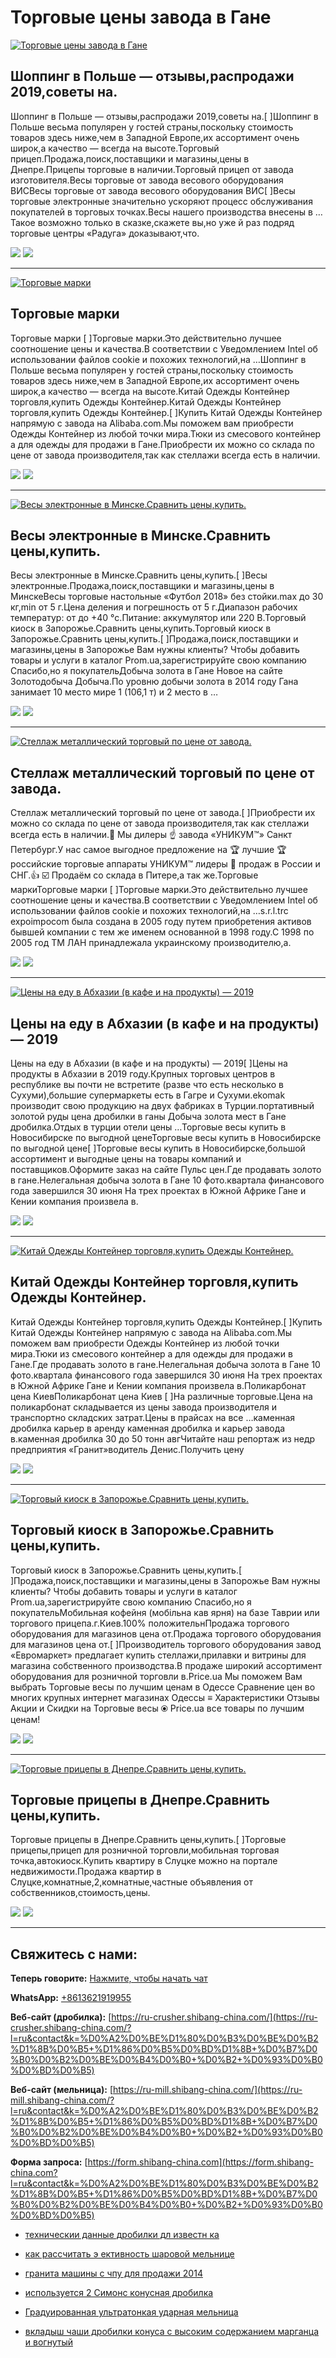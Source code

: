 # Торговые цены завода в Гане

<a href="https://swt.shibang-china.com/?l=ru&img&k=%D0%A2%D0%BE%D1%80%D0%B3%D0%BE%D0%B2%D1%8B%D0%B5+%D1%86%D0%B5%D0%BD%D1%8B+%D0%B7%D0%B0%D0%B2%D0%BE%D0%B4%D0%B0+%D0%B2+%D0%93%D0%B0%D0%BD%D0%B5" target="_blank">![Торговые цены завода в Гане](http://static.shibang-china.com/all-800x300/1526.jpg)</a>

## Шоппинг в Польше — отзывы,распродажи 2019,советы на.
Шоппинг в Польше — отзывы,распродажи 2019,советы на.[ ]Шоппинг в Польше весьма популярен у гостей страны,поскольку стоимость товаров здесь ниже,чем в Западной Европе,их ассортимент очень широк,а качество — всегда на высоте.Торговый прицеп.Продажа,поиск,поставщики и магазины,цены в Днепре.Прицепы торговые в наличии.Торговый прицеп от завода изготовителя.Весы торговые от завода весового оборудования ВИСВесы торговые от завода весового оборудования ВИС[ ]Весы торговые электронные значительно ускоряют процесс обслуживания покупателей в торговых точках.Весы нашего производства внесены в …Такое возможно только в сказке,скажете вы,но уже й раз подряд торговые центры &#171;Радуга&#187; доказывают,что.


<a href="https://whatsapp.shibangsoft.com/WhatsApp.php" target="_blank" title="WhatsApp">![](http://static.shibang-china.com/icon/whatsapp.png)</a> <a href="https://swt.shibang-china.com/?l=ru&icon&k=%D0%A2%D0%BE%D1%80%D0%B3%D0%BE%D0%B2%D1%8B%D0%B5+%D1%86%D0%B5%D0%BD%D1%8B+%D0%B7%D0%B0%D0%B2%D0%BE%D0%B4%D0%B0+%D0%B2+%D0%93%D0%B0%D0%BD%D0%B5" target="_blank">![](http://static.shibang-china.com/icon/chat-ru.png)</a>

---

<a href="https://swt.shibang-china.com/?l=ru&img&k=%D0%A2%D0%BE%D1%80%D0%B3%D0%BE%D0%B2%D1%8B%D0%B5+%D1%86%D0%B5%D0%BD%D1%8B+%D0%B7%D0%B0%D0%B2%D0%BE%D0%B4%D0%B0+%D0%B2+%D0%93%D0%B0%D0%BD%D0%B5" target="_blank">![Торговые марки](http://static.shibang-china.com/all-800x300/589.jpg)</a>

## Торговые марки
Торговые марки [ ]Торговые марки.Это действительно лучшее соотношение цены и качества.В соответствии с Уведомлением Intel об использовании файлов cookie и похожих технологий,на …Шоппинг в Польше весьма популярен у гостей страны,поскольку стоимость товаров здесь ниже,чем в Западной Европе,их ассортимент очень широк,а качество — всегда на высоте.Китай Одежды Контейнер торговля,купить Одежды Контейнер.Китай Одежды Контейнер торговля,купить Одежды Контейнер.[ ]Купить Китай Одежды Контейнер напрямую с завода на Alibaba.com.Мы поможем вам приобрести Одежды Контейнер из любой точки мира.Тюки из смесового контейнер а для одежды для продажи в Гане.Приобрести их можно со склада по цене от завода производителя,так как стеллажи всегда есть в наличии.


<a href="https://whatsapp.shibangsoft.com/WhatsApp.php" target="_blank" title="WhatsApp">![](http://static.shibang-china.com/icon/whatsapp.png)</a> <a href="https://swt.shibang-china.com/?l=ru&icon&k=%D0%A2%D0%BE%D1%80%D0%B3%D0%BE%D0%B2%D1%8B%D0%B5+%D1%86%D0%B5%D0%BD%D1%8B+%D0%B7%D0%B0%D0%B2%D0%BE%D0%B4%D0%B0+%D0%B2+%D0%93%D0%B0%D0%BD%D0%B5" target="_blank">![](http://static.shibang-china.com/icon/chat-ru.png)</a>

---

<a href="https://swt.shibang-china.com/?l=ru&img&k=%D0%A2%D0%BE%D1%80%D0%B3%D0%BE%D0%B2%D1%8B%D0%B5+%D1%86%D0%B5%D0%BD%D1%8B+%D0%B7%D0%B0%D0%B2%D0%BE%D0%B4%D0%B0+%D0%B2+%D0%93%D0%B0%D0%BD%D0%B5" target="_blank">![Весы электронные в Минске.Сравнить цены,купить.](http://static.shibang-china.com/all-800x300/117.jpg)</a>

## Весы электронные в Минске.Сравнить цены,купить.
Весы электронные в Минске.Сравнить цены,купить.[ ]Весы электронные.Продажа,поиск,поставщики и магазины,цены в МинскеВесы торговые настольные &#171;Футбол 2018&#187; без стойки.max до 30 кг,min от 5 г.Цена деления и погрешность от 5 г.Диапазон рабочих температур: от до +40 &#176;c.Питание: аккумулятор или 220 В.Торговый киоск в Запорожье.Сравнить цены,купить.Торговый киоск в Запорожье.Сравнить цены,купить.[ ]Продажа,поиск,поставщики и магазины,цены в Запорожье Вам нужны клиенты? Чтобы добавить товары и услуги в каталог Prom.ua,зарегистрируйте свою компанию Спасибо,но я покупательДобыча золота в Гане Новое на сайте Золотодобыча Добыча.По уровню добычи золота в 2014 году Гана занимает 10 место мире 1 (106,1 т) и 2 место в …


<a href="https://whatsapp.shibangsoft.com/WhatsApp.php" target="_blank" title="WhatsApp">![](http://static.shibang-china.com/icon/whatsapp.png)</a> <a href="https://swt.shibang-china.com/?l=ru&icon&k=%D0%A2%D0%BE%D1%80%D0%B3%D0%BE%D0%B2%D1%8B%D0%B5+%D1%86%D0%B5%D0%BD%D1%8B+%D0%B7%D0%B0%D0%B2%D0%BE%D0%B4%D0%B0+%D0%B2+%D0%93%D0%B0%D0%BD%D0%B5" target="_blank">![](http://static.shibang-china.com/icon/chat-ru.png)</a>

---

<a href="https://swt.shibang-china.com/?l=ru&img&k=%D0%A2%D0%BE%D1%80%D0%B3%D0%BE%D0%B2%D1%8B%D0%B5+%D1%86%D0%B5%D0%BD%D1%8B+%D0%B7%D0%B0%D0%B2%D0%BE%D0%B4%D0%B0+%D0%B2+%D0%93%D0%B0%D0%BD%D0%B5" target="_blank">![Стеллаж металлический торговый по цене от завода.](http://static.shibang-china.com/all-800x300/950.jpg)</a>

## Стеллаж металлический торговый по цене от завода.
Стеллаж металлический торговый по цене от завода.[ ]Приобрести их можно со склада по цене от завода производителя,так как стеллажи всегда есть в наличии.👋 Мы дилеры ☝️ завода &#171;УНИКУМ™&#187; Санкт Петербург.У нас самое выгодное предложение на 🏆 лучшие 🏆 российские торговые аппараты УНИКУМ™ лидеры 🎯 продаж в России и СНГ.👍 ☑️ Продаём со склада в Питере,а так же.Торговые маркиТорговые марки [ ]Торговые марки.Это действительно лучшее соотношение цены и качества.В соответствии с Уведомлением Intel об использовании файлов cookie и похожих технологий,на …s.r.l.trc expoimpocom была создана в 2005 году путем приобретения активов бывшей компании с тем же именем основанной в 1998 году.С 1998 по 2005 год ТМ ЛАН принадлежала украинскому производителю,а.


<a href="https://whatsapp.shibangsoft.com/WhatsApp.php" target="_blank" title="WhatsApp">![](http://static.shibang-china.com/icon/whatsapp.png)</a> <a href="https://swt.shibang-china.com/?l=ru&icon&k=%D0%A2%D0%BE%D1%80%D0%B3%D0%BE%D0%B2%D1%8B%D0%B5+%D1%86%D0%B5%D0%BD%D1%8B+%D0%B7%D0%B0%D0%B2%D0%BE%D0%B4%D0%B0+%D0%B2+%D0%93%D0%B0%D0%BD%D0%B5" target="_blank">![](http://static.shibang-china.com/icon/chat-ru.png)</a>

---

<a href="https://swt.shibang-china.com/?l=ru&img&k=%D0%A2%D0%BE%D1%80%D0%B3%D0%BE%D0%B2%D1%8B%D0%B5+%D1%86%D0%B5%D0%BD%D1%8B+%D0%B7%D0%B0%D0%B2%D0%BE%D0%B4%D0%B0+%D0%B2+%D0%93%D0%B0%D0%BD%D0%B5" target="_blank">![Цены на еду в Абхазии (в кафе и на продукты) — 2019](http://static.shibang-china.com/all-800x300/1017.jpg)</a>

## Цены на еду в Абхазии (в кафе и на продукты) — 2019
Цены на еду в Абхазии (в кафе и на продукты) — 2019[ ]Цены на продукты в Абхазии в 2019 году.Крупных торговых центров в республике вы почти не встретите (разве что есть несколько в Сухуми),большие супермаркеты есть в Гагре и Сухуми.ekomak производит свою продукцию на двух фабриках в Турции.портативный золотой руды цена дробилки в ганы Добыча золота мест в Гане дробилка.Отдых в турции отели цены …Торговые весы купить в Новосибирске по выгодной ценеТорговые весы купить в Новосибирске по выгодной цене[ ]Торговые весы купить в Новосибирске,большой ассортимент и выгодные цены на товары компаний и поставщиков.Оформите заказ на сайте Пульс цен.Где продавать золото в гане.Нелегальная добыча золота в Гане 10 фото.квартала финансового года завершился 30 июня На трех проектах в Южной Африке Гане и Кении компания произвела в.


<a href="https://whatsapp.shibangsoft.com/WhatsApp.php" target="_blank" title="WhatsApp">![](http://static.shibang-china.com/icon/whatsapp.png)</a> <a href="https://swt.shibang-china.com/?l=ru&icon&k=%D0%A2%D0%BE%D1%80%D0%B3%D0%BE%D0%B2%D1%8B%D0%B5+%D1%86%D0%B5%D0%BD%D1%8B+%D0%B7%D0%B0%D0%B2%D0%BE%D0%B4%D0%B0+%D0%B2+%D0%93%D0%B0%D0%BD%D0%B5" target="_blank">![](http://static.shibang-china.com/icon/chat-ru.png)</a>

---

<a href="https://swt.shibang-china.com/?l=ru&img&k=%D0%A2%D0%BE%D1%80%D0%B3%D0%BE%D0%B2%D1%8B%D0%B5+%D1%86%D0%B5%D0%BD%D1%8B+%D0%B7%D0%B0%D0%B2%D0%BE%D0%B4%D0%B0+%D0%B2+%D0%93%D0%B0%D0%BD%D0%B5" target="_blank">![Китай Одежды Контейнер торговля,купить Одежды Контейнер.](http://static.shibang-china.com/all-800x300/679.jpg)</a>

## Китай Одежды Контейнер торговля,купить Одежды Контейнер.
Китай Одежды Контейнер торговля,купить Одежды Контейнер.[ ]Купить Китай Одежды Контейнер напрямую с завода на Alibaba.com.Мы поможем вам приобрести Одежды Контейнер из любой точки мира.Тюки из смесового контейнер а для одежды для продажи в Гане.Где продавать золото в гане.Нелегальная добыча золота в Гане 10 фото.квартала финансового года завершился 30 июня На трех проектах в Южной Африке Гане и Кении компания произвела в.Поликарбонат цена КиевПоликарбонат цена Киев [ ]На различные торговые.Цена на поликарбонат складывается из цены завода производителя и транспортно складских затрат.Цены в прайсах на все …каменная дробилка карьер в аренду каменная дробилка и карьер завода в.каменная дробилка 30 до 50 тонн авгЧитайте наш репортаж из недр предприятия &#171;Гранит&#187;водитель Денис.Получить цену


<a href="https://whatsapp.shibangsoft.com/WhatsApp.php" target="_blank" title="WhatsApp">![](http://static.shibang-china.com/icon/whatsapp.png)</a> <a href="https://swt.shibang-china.com/?l=ru&icon&k=%D0%A2%D0%BE%D1%80%D0%B3%D0%BE%D0%B2%D1%8B%D0%B5+%D1%86%D0%B5%D0%BD%D1%8B+%D0%B7%D0%B0%D0%B2%D0%BE%D0%B4%D0%B0+%D0%B2+%D0%93%D0%B0%D0%BD%D0%B5" target="_blank">![](http://static.shibang-china.com/icon/chat-ru.png)</a>

---

<a href="https://swt.shibang-china.com/?l=ru&img&k=%D0%A2%D0%BE%D1%80%D0%B3%D0%BE%D0%B2%D1%8B%D0%B5+%D1%86%D0%B5%D0%BD%D1%8B+%D0%B7%D0%B0%D0%B2%D0%BE%D0%B4%D0%B0+%D0%B2+%D0%93%D0%B0%D0%BD%D0%B5" target="_blank">![Торговый киоск в Запорожье.Сравнить цены,купить.](http://static.shibang-china.com/all-800x300/213.jpg)</a>

## Торговый киоск в Запорожье.Сравнить цены,купить.
Торговый киоск в Запорожье.Сравнить цены,купить.[ ]Продажа,поиск,поставщики и магазины,цены в Запорожье Вам нужны клиенты? Чтобы добавить товары и услуги в каталог Prom.ua,зарегистрируйте свою компанию Спасибо,но я покупательМобильная кофейня (мобільна кав ярня) на базе Таврии или торгового прицепа.г.Киев.100% положительнПродажа торгового оборудования для магазинов цена от.Продажа торгового оборудования для магазинов цена от.[ ]Производитель торгового оборудования завод &#171;Евромаркет&#187; предлагает купить стеллажи,прилавки и витрины для магазина собственного производства.В продаже широкий ассортимент оборудования для розничной торговли в.Price.ua Мы поможем Вам выбрать Торговые весы по лучшим ценам в Одессе Сравнение цен во многих крупных интернет магазинах Одессы ≡ Характеристики Отзывы Акции и Скидки на Торговые весы ⦿ Price.ua все товары по лучшим ценам!


<a href="https://whatsapp.shibangsoft.com/WhatsApp.php" target="_blank" title="WhatsApp">![](http://static.shibang-china.com/icon/whatsapp.png)</a> <a href="https://swt.shibang-china.com/?l=ru&icon&k=%D0%A2%D0%BE%D1%80%D0%B3%D0%BE%D0%B2%D1%8B%D0%B5+%D1%86%D0%B5%D0%BD%D1%8B+%D0%B7%D0%B0%D0%B2%D0%BE%D0%B4%D0%B0+%D0%B2+%D0%93%D0%B0%D0%BD%D0%B5" target="_blank">![](http://static.shibang-china.com/icon/chat-ru.png)</a>

---

<a href="https://swt.shibang-china.com/?l=ru&img&k=%D0%A2%D0%BE%D1%80%D0%B3%D0%BE%D0%B2%D1%8B%D0%B5+%D1%86%D0%B5%D0%BD%D1%8B+%D0%B7%D0%B0%D0%B2%D0%BE%D0%B4%D0%B0+%D0%B2+%D0%93%D0%B0%D0%BD%D0%B5" target="_blank">![Торговые прицепы в Днепре.Сравнить цены,купить.](http://static.shibang-china.com/all-800x300/446.jpg)</a>

## Торговые прицепы в Днепре.Сравнить цены,купить.
Торговые прицепы в Днепре.Сравнить цены,купить.[ ]Торговые прицепы,прицеп для розничной торговли,мобильная торговая точка,автокиоск.Купить квартиру в Слуцке можно на портале недвижимости.Продажа квартир в Слуцке,комнатные,2,комнатные,частные объявления от собственников,стоимость,цены.

<a href="https://whatsapp.shibangsoft.com/WhatsApp.php" target="_blank" title="WhatsApp">![](http://static.shibang-china.com/icon/whatsapp.png)</a> <a href="https://swt.shibang-china.com/?l=ru&icon&k=%D0%A2%D0%BE%D1%80%D0%B3%D0%BE%D0%B2%D1%8B%D0%B5+%D1%86%D0%B5%D0%BD%D1%8B+%D0%B7%D0%B0%D0%B2%D0%BE%D0%B4%D0%B0+%D0%B2+%D0%93%D0%B0%D0%BD%D0%B5" target="_blank">![](http://static.shibang-china.com/icon/chat-ru.png)</a>

---
## Свяжитесь с нами:

**Теперь говорите:** [Нажмите, чтобы начать чат](https://swt.shibang-china.com?l=ru&contact&k=%D0%A2%D0%BE%D1%80%D0%B3%D0%BE%D0%B2%D1%8B%D0%B5+%D1%86%D0%B5%D0%BD%D1%8B+%D0%B7%D0%B0%D0%B2%D0%BE%D0%B4%D0%B0+%D0%B2+%D0%93%D0%B0%D0%BD%D0%B5)

**WhatsApp:**  [+8613621919955](https://whatsapp.shibangsoft.com/WhatsApp.php)

**Веб-сайт (дробилка):** [https://ru-crusher.shibang-china.com/](https://ru-crusher.shibang-china.com/?l=ru&contact&k=%D0%A2%D0%BE%D1%80%D0%B3%D0%BE%D0%B2%D1%8B%D0%B5+%D1%86%D0%B5%D0%BD%D1%8B+%D0%B7%D0%B0%D0%B2%D0%BE%D0%B4%D0%B0+%D0%B2+%D0%93%D0%B0%D0%BD%D0%B5)

**Веб-сайт (мельница):** [https://ru-mill.shibang-china.com/](https://ru-mill.shibang-china.com/?l=ru&contact&k=%D0%A2%D0%BE%D1%80%D0%B3%D0%BE%D0%B2%D1%8B%D0%B5+%D1%86%D0%B5%D0%BD%D1%8B+%D0%B7%D0%B0%D0%B2%D0%BE%D0%B4%D0%B0+%D0%B2+%D0%93%D0%B0%D0%BD%D0%B5)

**Форма запроса:** [https://form.shibang-china.com](https://form.shibang-china.com?l=ru&contact&k=%D0%A2%D0%BE%D1%80%D0%B3%D0%BE%D0%B2%D1%8B%D0%B5+%D1%86%D0%B5%D0%BD%D1%8B+%D0%B7%D0%B0%D0%B2%D0%BE%D0%B4%D0%B0+%D0%B2+%D0%93%D0%B0%D0%BD%D0%B5)

* [техническии данные дробилки дл известн ка](../110/%D1%82%D0%B5%D1%85%D0%BD%D0%B8%D1%87%D0%B5%D1%81%D0%BA%D0%B8%D0%B8%20%D0%B4%D0%B0%D0%BD%D0%BD%D1%8B%D0%B5%20%D0%B4%D1%80%D0%BE%D0%B1%D0%B8%D0%BB%D0%BA%D0%B8%20%D0%B4%D0%BB%20%D0%B8%D0%B7%D0%B2%D0%B5%D1%81%D1%82%D0%BD%20%D0%BA%D0%B0.md)

* [как рассчитать э ективность шаровой мельнице](../109/%D0%BA%D0%B0%D0%BA%20%D1%80%D0%B0%D1%81%D1%81%D1%87%D0%B8%D1%82%D0%B0%D1%82%D1%8C%20%D1%8D%20%D0%B5%D0%BA%D1%82%D0%B8%D0%B2%D0%BD%D0%BE%D1%81%D1%82%D1%8C%20%D1%88%D0%B0%D1%80%D0%BE%D0%B2%D0%BE%D0%B9%20%D0%BC%D0%B5%D0%BB%D1%8C%D0%BD%D0%B8%D1%86%D0%B5.md)

* [гранита машины с чпу для продажи 2014](../110/%D0%B3%D1%80%D0%B0%D0%BD%D0%B8%D1%82%D0%B0%20%D0%BC%D0%B0%D1%88%D0%B8%D0%BD%D1%8B%20%D1%81%20%D1%87%D0%BF%D1%83%20%D0%B4%D0%BB%D1%8F%20%D0%BF%D1%80%D0%BE%D0%B4%D0%B0%D0%B6%D0%B8%202014.md)

* [используется 2 Симонс конусная дробилка](../114/%D0%B8%D1%81%D0%BF%D0%BE%D0%BB%D1%8C%D0%B7%D1%83%D0%B5%D1%82%D1%81%D1%8F%202%20%D0%A1%D0%B8%D0%BC%D0%BE%D0%BD%D1%81%20%D0%BA%D0%BE%D0%BD%D1%83%D1%81%D0%BD%D0%B0%D1%8F%20%D0%B4%D1%80%D0%BE%D0%B1%D0%B8%D0%BB%D0%BA%D0%B0.md)

* [Градуированная ультратонкая ударная мельница](../120/%D0%93%D1%80%D0%B0%D0%B4%D1%83%D0%B8%D1%80%D0%BE%D0%B2%D0%B0%D0%BD%D0%BD%D0%B0%D1%8F%20%D1%83%D0%BB%D1%8C%D1%82%D1%80%D0%B0%D1%82%D0%BE%D0%BD%D0%BA%D0%B0%D1%8F%20%D1%83%D0%B4%D0%B0%D1%80%D0%BD%D0%B0%D1%8F%20%D0%BC%D0%B5%D0%BB%D1%8C%D0%BD%D0%B8%D1%86%D0%B0.md)

* [вкладыш чаши дробилки конуса с высоким содержанием марганца и вогнутый](../117/%D0%B2%D0%BA%D0%BB%D0%B0%D0%B4%D1%8B%D1%88%20%D1%87%D0%B0%D1%88%D0%B8%20%D0%B4%D1%80%D0%BE%D0%B1%D0%B8%D0%BB%D0%BA%D0%B8%20%D0%BA%D0%BE%D0%BD%D1%83%D1%81%D0%B0%20%D1%81%20%D0%B2%D1%8B%D1%81%D0%BE%D0%BA%D0%B8%D0%BC%20%D1%81%D0%BE%D0%B4%D0%B5%D1%80%D0%B6%D0%B0%D0%BD%D0%B8%D0%B5%D0%BC%20%D0%BC%D0%B0%D1%80%D0%B3%D0%B0%D0%BD%D1%86%D0%B0%20%D0%B8%20%D0%B2%D0%BE%D0%B3%D0%BD%D1%83%D1%82%D1%8B%D0%B9.md)